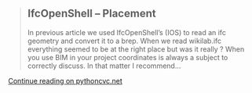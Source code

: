 <!--
.. title: Understanding placements in IFC using IfcOpenShell and FreeCAD
.. slug: understanding-placements-in-ifc-using-ifcopenshell-and-freecad
.. date: 2019-08-13 09:42:00 UTC+02:00
.. tags: FreeCAD, IfcOpenShell, python
.. category: 
.. link: 
.. description: 
.. type: text
.. author: Cyril Waechter
-->

> ## IfcOpenShell – Placement 
> 
> In previous article we used IfcOpenShell’s (IOS) to read an ifc geometry and convert it to a brep. When we read wikilab.ifc everything seemed to be at the right place but was it really ? When you use BIM in your project coordinates is always a subject to correctly discuss. In that matter I recommend...

[Continue reading on pythoncvc.net](https://pythoncvc.net/?p=851)